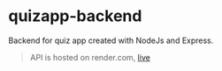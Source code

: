 # quizapp-backend

Backend for quiz app created with NodeJs and Express. 

> API is hosted on render.com, <a href="https://quizapp-backend-chirag.onrender.com/getQuizData" target="_blank">live</a>
